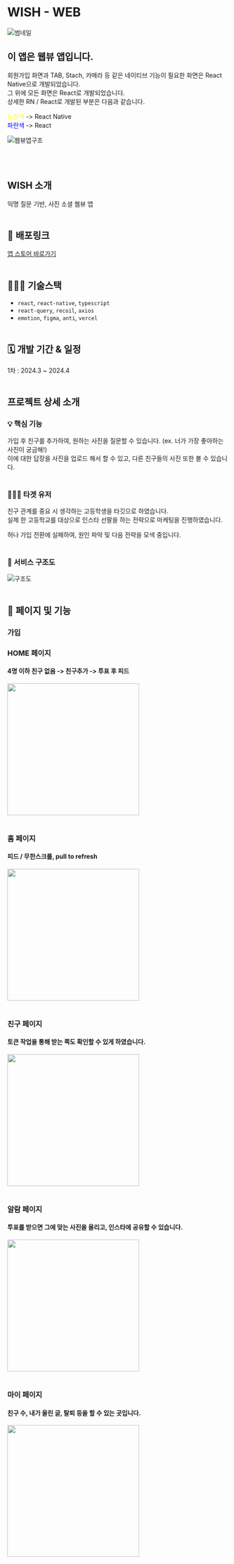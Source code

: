 # WISH - WEB
![썸네일](https://github.com/jun3047/wish-app/assets/25457470/9310d593-e995-47dd-aae8-0812c18b866e)

## 이 앱은 웹뷰 앱입니다.

회원가입 화면과 TAB, Stach, 카메라 등 같은 네이티브 기능이 필요한 화면은 React Native으로 개발되었습니다.  
그 위에 모든 화면은 React로 개발되었습니다.  
상세한 RN / React로 개발된 부분은 다음과 같습니다.  

<span style="color:yellow">노란색</span> -> React Native  
<span style="color:blue">파란색</span> -> React  


![웹뷰앱구조](https://github.com/jun3047/wish-react/assets/25457470/75b3a94f-7605-4173-8005-0e37f4e36629)


<br /><br />

## WISH 소개
익명 질문 기반, 사진 소셜 웹뷰 앱
<br /><br />

## 🚀 배포링크
[앱 스토어 바로가기](https://apps.apple.com/kr/app/wish-%EC%B9%9C%EA%B5%AC%EB%93%A4%EC%9D%B4-%EC%9B%90%ED%95%98%EB%8A%94-%EB%8B%B9%EC%8B%A0%EC%9D%98-%EC%82%AC%EC%A7%84/id6479183628)
<br /><br />

## 🧑🏻‍💻 기술스택
- `react`, `react-native`, `typescript`
- `react-query`, `recoil`, `axios`
- `emotion`, `figma`, `anti`, `vercel`
<br /><br />

## 🗓 개발 기간 & 일정
1차 : 2024.3 ~ 2024.4
<br /><br />

## 프로젝트 상세 소개
### 💡 핵심 기능

가입 후 친구를 추가하여, 원하는 사진을 질문할 수 있습니다. (ex. 너가 가장 좋아하는 사진이 궁금해!)  
이에 대한 답장을 사진을 업로드 해서 할 수 있고, 다른 친구들의 사진 또한 볼 수 있습니다.
<br /><br />

### 🙋🏻‍♂️ 타겟 유저
친구 관계를 중요 시 생각하는 고등학생을 타깃으로 하였습니다.  
실제 한 고등학교를 대상으로 인스타 선팔을 하는 전략으로 마케팅을 진행하였습니다.  
  
허나 가입 전환에 실패하여, 원인 파악 및 다음 전략을 모색 중입니다.
<br /><br />

### 📝 서비스 구조도
![구조도](https://github.com/jun3047/wish-app/assets/25457470/8ba2a8d7-3483-44e5-b410-e7656a798bc7)
<br /><br />

## 🎨 페이지 및 기능

### 가입


### HOME 페이지
#### 4명 이하 친구 없음 -> 친구추가 -> 투표 후 피드
<img src="https://github.com/jun3047/wish-app/assets/25457470/3bd516d4-11b1-46bc-8ce1-324786a3e326.gif" width="300"/>
<br /><br />

### 홈 페이지
#### 피드 / 무한스크롤, pull to refresh
<img src="https://github.com/jun3047/wish-app/assets/25457470/336d7cd6-efb8-4fd1-8a03-d14d596d3fc1.gif" width="300"/>
<br /><br />

### 친구 페이지
#### 토큰 작업을 통해 받는 쪽도 확인할 수 있게 하였습니다.
<img src="https://github.com/jun3047/wish-app/assets/25457470/3cb6c99c-4181-4970-8401-7688fa78a18b.gif" width="300"/>
<br /><br />

### 알람 페이지
#### 투표를 받으면 그에 맞는 사진을 올리고, 인스타에 공유할 수 있습니다.
<img src="https://github.com/jun3047/wish-app/assets/25457470/44c47bdf-dbaf-49ff-aa55-d61a51ee44da.gif" width="300"/>
<br /><br />

### 마이 페이지
#### 친구 수, 내가 올린 글, 탈퇴 등을 할 수 있는 곳입니다.
<img src="https://github.com/jun3047/wish-react/assets/25457470/05156b5e-bead-4ba3-995d-46bebc5d48ca.gif" width="300"/>
